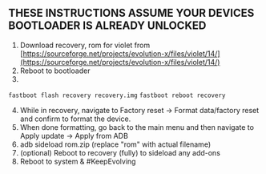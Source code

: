 ## THESE INSTRUCTIONS ASSUME YOUR DEVICES BOOTLOADER IS ALREADY UNLOCKED

1. Download recovery, rom for violet from [https://sourceforge.net/projects/evolution-x/files/violet/14/](https://sourceforge.net/projects/evolution-x/files/violet/14/)
2. Reboot to bootloader
3.
```fastboot flash recovery recovery.img```
```fastboot reboot recovery```

4. While in recovery, navigate to Factory reset -> Format data/factory reset and confirm to format the device.
5. When done formatting, go back to the main menu and then navigate to Apply update -> Apply from ADB
6. adb sideload rom.zip (replace "rom" with actual filename)
7. (optional) Reboot to recovery (fully) to sideload any add-ons
8. Reboot to system & #KeepEvolving
